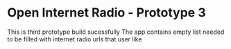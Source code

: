 # Open Internet Radio - Prototype 3

This is third prototype build sucessfully
The app contains empty list needed to be filled with internet radio urls that user like


